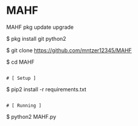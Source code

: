 # MAHF
MAHF
pkg update upgrade

$ pkg install git python2

$ git clone https://github.com/mntzer12345/MAHF

$ cd MAHF

```

# [ Setup ]

```

$ pip2 install -r requirements.txt

```

# [ Running ]

```

$ python2 MAHF.py

```
